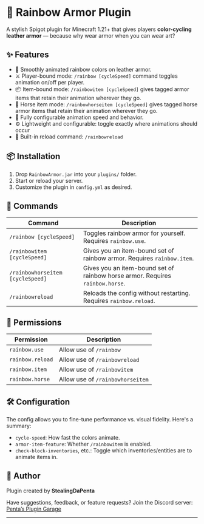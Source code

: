 # 🌈 Rainbow Armor Plugin

A stylish Spigot plugin for Minecraft 1.21+ that gives players **color-cycling leather armor** — because why wear armor when you can wear art?

## ✨ Features

- 🎨 Smoothly animated rainbow colors on leather armor.
- ⚔️ Player-bound mode: `/rainbow [cycleSpeed]` command toggles animation on/off per player.
- 📦 Item-bound mode: `/rainbowitem [cycleSpeed]` gives tagged armor items that retain their animation wherever they go.
- 🐎 Horse item mode: `/rainbowhorseitem [cycleSpeed]` gives tagged horse armor items that retain their animation wherever they go.
- 🔄 Fully configurable animation speed and behavior.
- ⚙️ Lightweight and configurable: toggle exactly where animations should occur
- 🧪 Built-in reload command: `/rainbowreload`

## 📦 Installation

1. Drop `RainbowArmor.jar` into your `plugins/` folder.
2. Start or reload your server.
3. Customize the plugin in `config.yml` as desired.

## 📜 Commands

| Command                          | Description                                                                   |
|----------------------------------|-------------------------------------------------------------------------------|
| `/rainbow [cycleSpeed]`          | Toggles rainbow armor for yourself. Requires `rainbow.use`.                   |
| `/rainbowitem [cycleSpeed]`      | Gives you an item-bound set of rainbow armor. Requires `rainbow.item`.        |
| `/rainbowhorseitem [cycleSpeed]` | Gives you an item-bound set of rainbow horse armor. Requires `rainbow.horse`. |
| `/rainbowreload`                 | Reloads the config without restarting. Requires `rainbow.reload`.             |

## 🔑 Permissions

| Permission       | Description                      |
|------------------|----------------------------------|
| `rainbow.use`    | Allow use of `/rainbow`          |
| `rainbow.reload` | Allow use of `/rainbowreload`    |
| `rainbow.item`   | Allow use of `/rainbowitem`      |
| `rainbow.horse`  | Allow use of `/rainbowhorseitem` |

## 🛠 Configuration

The config allows you to fine-tune performance vs. visual fidelity. Here's a summary:

- `cycle-speed`: How fast the colors animate.
- `armor-item-feature`: Whether `/rainbowitem` is enabled.
- `check-block-inventories`, etc.: Toggle which inventories/entities are to animate items in.

## 👤 Author

Plugin created by **StealingDaPenta**

Have suggestions, feedback, or feature requests? Join the Discord server: [Penta’s Plugin Garage](https://stealingdapenta.be)

---

